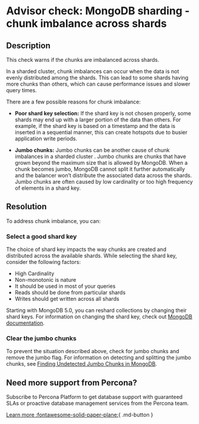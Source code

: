 # Advisor check: MongoDB sharding - chunk imbalance across shards

## Description
This check warns if the chunks are imbalanced across shards.

In a sharded cluster, chunk imbalances can occur when the data is not evenly distributed among the shards. This can lead to some shards having more chunks than others, which can cause performance issues and slower query times.

There are a few possible reasons for chunk imbalance:

- **Poor shard key selection:** If the shard key is not chosen properly, some shards may end up with a larger portion of the data than others. For example, if the shard key is based on a timestamp and the data is inserted in a sequential manner, this can create hotspots due to busier application write periods. 

- **Jumbo chunks:** Jumbo chunks can be another cause of chunk imbalances in a sharded cluster . Jumbo chunks are chunks that have grown beyond the maximum size that is allowed by MongoDB. When a chunk becomes jumbo, MongoDB cannot split it further automatically and the balancer won’t distribute the associated data across the shards. Jumbo chunks are often caused by low cardinality or too high frequency of elements in a shard key.

## Resolution

To address chunk imbalance, you can:

### Select a good shard key
The choice of shard key impacts the way chunks are created and distributed across the available shards. While selecting the shard key, consider the following factors:

  - High Cardinality
  - Non-monotonic is nature
  - It should be used in most of your queries
  - Reads should be done from particular shards
  - Writes should get written across all shards

Starting with MongoDB 5.0, you can reshard collections by changing their shard keys. For information on changing the shard key, check out [MongoDB documentation](https://www.mongodb.com/docs/manual/core/sharding-reshard-a-collection/#std-label-sharding-resharding).

### Clear the jumbo chunks
To prevent the situation described above, check for jumbo chunks and remove the jumbo flag. For information on detecting and splitting the jumbo chunks, see [Finding Undetected Jumbo Chunks in MongoDB](https://www.percona.com/blog/finding-undetected-jumbo-chunks-in-mongodb/).

## Need more support from Percona?
Subscribe to Percona Platform to get database support with guaranteed SLAs or proactive database management services from the Percona team.

[Learn more :fontawesome-solid-paper-plane:](https://per.co.na/subscribe){ .md-button }
